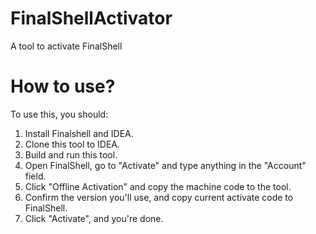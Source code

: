 # FinalShellActivator
A tool to activate FinalShell

# How to use?
To use this, you should:  
1. Install Finalshell and IDEA.
2. Clone this tool to IDEA.
3. Build and run this tool.
4. Open FinalShell, go to "Activate" and type anything in the "Account" field.
5. Click "Offline Activation" and copy the machine code to the tool.
6. Confirm the version you'll use, and copy current activate code to FinalShell.
7. Click "Activate", and you're done.